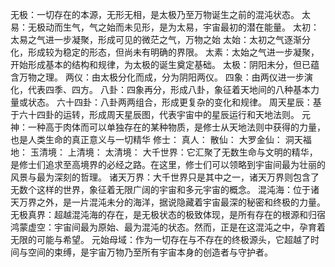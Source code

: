 无极：一切存在的本源，无形无相，是太极乃至万物诞生之前的混沌状态。
太易：无极动而生气，气之始而未见形，是为太易，宇宙最初的潜在能量。
太初：太易之气进一步凝聚，形成可见的微茫之气，万物之始
太始：太初之气逐渐分化，形成较为稳定的形态，但尚未有明确的界限。
太素：太始之气进一步凝聚，开始形成基本的结构和规律，为太极的诞生奠定基础。
太极：阴阳未分，但已蕴含万物之理。
两仪：由太极分化而成，分为阴阳两仪。
四象：由两仪进一步演化，代表四季、四方。
八卦：四象再分，形成八卦，象征着天地间的八种基本力量或状态。
六十四卦：八卦两两组合，形成更复杂的变化和规律。
周天星辰：基于六十四卦的运转，形成周天星辰图，代表宇宙中的星辰运行和天地法则。
元神：一种高于肉体而可以单独存在的某种物质，是修士从天地法则中获得的力量，也是人类生命的真正意义与一切精华
修士：
真人：
散仙：
大罗金仙：
洞天福地：
玉清境：
上清境：
太清境：
大千世界：它汇聚了无数生命与文明的精华，是修士们追求至高境界的必经之路。在这里，修士们可以领略到宇宙间最为壮丽的风景与最为深刻的哲理。
诸天万界：大千世界只是其中之一，诸天万界则包含了无数个这样的世界，象征着无限广阔的宇宙和多元宇宙的概念。
混沌海：位于诸天万界之外，是一片混沌未分的海洋，据说隐藏着宇宙最深的秘密和终极的力量。
无极真界：超越混沌海的存在，是无极状态的极致体现，是所有存在的根源和归宿
鸿蒙虚空：宇宙间最为原始、最为混沌的状态。然而，正是在这混沌之中，孕育着无限的可能与希望。
元始母域：作为一切存在与不存在的终极源头，它超越了时间与空间的束缚，是宇宙万物乃至所有宇宙本身的创造者与守护者。